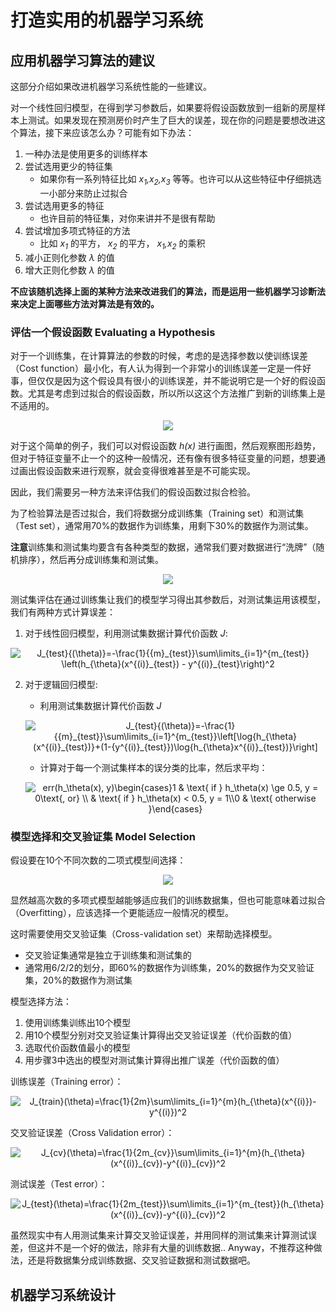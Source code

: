 # 打造实用的机器学习系统

## 应用机器学习算法的建议
这部分介绍如果改进机器学习系统性能的一些建议。

对一个线性回归模型，在得到学习参数后，如果要将假设函数放到一组新的房屋样本上测试。如果发现在预测房价时产生了巨大的误差，现在你的问题是要想改进这个算法，接下来应该怎么办？可能有如下办法：
1. 一种办法是使用更多的训练样本
2. 尝试选用更少的特征集
   * 如果你有一系列特征比如 _x<sub>1</sub>,x<sub>2</sub>,x<sub>3</sub>_ 等等。也许可以从这些特征中仔细挑选一小部分来防止过拟合
3. 尝试选用更多的特征
   * 也许目前的特征集，对你来讲并不是很有帮助
4. 尝试增加多项式特征的方法
   * 比如 _x<sub>1</sub>_ 的平方， _x<sub>2</sub>_ 的平方， _x<sub>1</sub>,x<sub>2</sub>_ 的乘积
5. 减小正则化参数 _λ_ 的值
6. 增大正则化参数 _λ_ 的值

**不应该随机选择上面的某种方法来改进我们的算法，而是运用一些机器学习诊断法来决定上面哪些方法对算法是有效的。**


### 评估一个假设函数 Evaluating a Hypothesis
对于一个训练集，在计算算法的参数的时候，考虑的是选择参数以使训练误差（Cost function）最小化，有人认为得到一个非常小的训练误差一定是一件好事，但仅仅是因为这个假设具有很小的训练误差，并不能说明它是一个好的假设函数。尤其是考虑到过拟合的假设函数，所以所以这这个方法推广到新的训练集上是不适用的。
<p align="center">
<img src="https://raw.github.com/fengdu78/Coursera-ML-AndrewNg-Notes/master/images/f49730be98810b869951bbe38b6319ba.png" />
</p>

对于这个简单的例子，我们可以对假设函数 _h(x)_ 进行画图，然后观察图形趋势，但对于特征变量不止一个的这种一般情况，还有像有很多特征变量的问题，想要通过画出假设函数来进行观察，就会变得很难甚至是不可能实现。

因此，我们需要另一种方法来评估我们的假设函数过拟合检验。


为了检验算法是否过拟合，我们将数据分成训练集（Training set）和测试集（Test set），通常用70%的数据作为训练集，用剩下30%的数据作为测试集。

**注意**训练集和测试集均要含有各种类型的数据，通常我们要对数据进行“洗牌”（随机排序），然后再分成训练集和测试集。
<p align="center">
<img src="https://raw.github.com/fengdu78/Coursera-ML-AndrewNg-Notes/master/images/9c769fd59c8a9c9f92200f538d1ab29c.png" />
</p>

测试集评估在通过训练集让我们的模型学习得出其参数后，对测试集运用该模型，我们有两种方式计算误差：

1. 对于线性回归模型，利用测试集数据计算代价函数 _J_:
<p align="center">
<img src="https://latex.codecogs.com/gif.latex?J_{test}{(\theta)}=-\frac{1}{{m}_{test}}\sum\limits_{i=1}^{m_{test}}&space;\left(h_{\theta}(x^{(i)}_{test})&space;-&space;y^{(i)}_{test}\right)^2" title="J_{test}{(\theta)}=-\frac{1}{{m}_{test}}\sum\limits_{i=1}^{m_{test}} \left(h_{\theta}(x^{(i)}_{test}) - y^{(i)}_{test}\right)^2" />
</p>

2. 对于逻辑回归模型:
   * 利用测试集数据计算代价函数 _J_
   <p align="center">
   <img src="https://latex.codecogs.com/gif.latex?J_{test}{(\theta)}=-\frac{1}{{m}_{test}}\sum\limits_{i=1}^{m_{test}}\left[\log{h_{\theta}(x^{(i)}_{test})}&plus;(1-{y^{(i)}_{test}})\log{h_{\theta}x^{(i)}_{test})}\right]" title="J_{test}{(\theta)}=-\frac{1}{{m}_{test}}\sum\limits_{i=1}^{m_{test}}\left[\log{h_{\theta}(x^{(i)}_{test})}+(1-{y^{(i)}_{test}})\log{h_{\theta}x^{(i)}_{test})}\right]" />
   </p>

   * 计算对于每一个测试集样本的误分类的比率，然后求平均：
   <p align="center">
   <img src="https://latex.codecogs.com/gif.latex?err(h_\theta(x),&space;y)\begin{cases}1&space;&&space;\text{&space;if&space;}&space;h_\theta(x)&space;\ge&space;0.5,&space;y&space;=&space;0\text{,&space;or}&space;\\&space;&&space;\text{&space;if&space;}&space;h_\theta(x)&space;<&space;0.5,&space;y&space;=&space;1\\0&space;&&space;\text{&space;otherwise&space;}\end{cases}" title="err(h_\theta(x), y)\begin{cases}1 & \text{ if } h_\theta(x) \ge 0.5, y = 0\text{, or} \\ & \text{ if } h_\theta(x) < 0.5, y = 1\\0 & \text{ otherwise }\end{cases}" />
   </p>

### 模型选择和交叉验证集 Model Selection
假设要在10个不同次数的二项式模型间选择：
<p align="center">
<img src="https://raw.github.com/fengdu78/Coursera-ML-AndrewNg-Notes/master/images/1b908480ad78ee54ba7129945015f87f.jpg" />
</p>

显然越高次数的多项式模型越能够适应我们的训练数据集，但也可能意味着过拟合（Overfitting），应该选择一个更能适应一般情况的模型。

这时需要使用交叉验证集（Cross-validation set）来帮助选择模型。​
* 交叉验证集通常是独立于训练集和测试集的
* 通常用6/2/2的划分，即60%的数据作为训练集，20%的数据作为交叉验证集，20%的数据作为测试集

模型选择方法：
1. 使用训练集训练出10个模型
1. 用10个模型分别对交叉验证集计算得出交叉验证误差（代价函数的值）
1. 选取代价函数值最小的模型
1. 用步骤3中选出的模型对测试集计算得出推广误差（代价函数的值）

训练误差（Training error）：
<p align="center">
<img src="https://latex.codecogs.com/gif.latex?J_{train}(\theta)=\frac{1}{2m}\sum\limits_{i=1}^{m}(h_{\theta}(x^{(i)})-y^{(i)})^2" title="J_{train}(\theta)=\frac{1}{2m}\sum\limits_{i=1}^{m}(h_{\theta}(x^{(i)})-y^{(i)})^2" />
</p>

交叉验证误差（Cross Validation error）：
<p align="center">
<img src="https://latex.codecogs.com/gif.latex?J_{cv}(\theta)=\frac{1}{2m_{cv}}\sum\limits_{i=1}^{m}(h_{\theta}(x^{(i)}_{cv})-y^{(i)}_{cv})^2" title="J_{cv}(\theta)=\frac{1}{2m_{cv}}\sum\limits_{i=1}^{m}(h_{\theta}(x^{(i)}_{cv})-y^{(i)}_{cv})^2" />
</p>

测试误差（Test error）：
<p align="center">
<img src="https://latex.codecogs.com/gif.latex?J_{test}(\theta)=\frac{1}{2m_{test}}\sum\limits_{i=1}^{m_{test}}(h_{\theta}(x^{(i)}_{cv})-y^{(i)}_{cv})^2" title="J_{test}(\theta)=\frac{1}{2m_{test}}\sum\limits_{i=1}^{m_{test}}(h_{\theta}(x^{(i)}_{cv})-y^{(i)}_{cv})^2" />
</p>

虽然现实中有人用测试集来计算交叉验证误差，并用同样的测试集来计算测试误差，但这并不是一个好的做法，除非有大量的训练数据.. Anyway，不推荐这种做法，还是将数据集分成训练数据、交叉验证数据和测试数据吧。

## 机器学习系统设计
